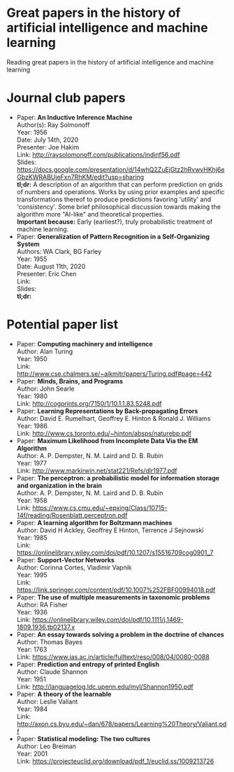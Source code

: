 # Great papers in the history of artificial intelligence and machine learning
Reading great papers in the history of artificial intelligence and machine learning


# Journal club papers
- Paper: __An Inductive Inference Machine__ <br />
  Author(s): Ray Solmonoff <br />
  Year: 1956 <br />
  Date: July 14th, 2020 <br />
  Presenter: Joe Hakim <br />
  Link: http://raysolomonoff.com/publications/indinf56.pdf <br />
  Slides: https://docs.google.com/presentation/d/14whQ2ZuEjGtz2hRvwvHKhj6eGbzKWRABUjeFxn7RhKM/edit?usp=sharing<br />
  __tl;dr:__ A description of an algorithm that can perform prediction on grids of numbers and operations. Works by using prior examples and specific transformations thereof to produce predictions favoring 'utility' and 'consistency'. Some brief philosophical discussion towards making the algorithm more "AI-like" and theoretical properties. <br />
  __Important because:__ Early (earliest?), truly probabilistic treatment of machine learning. <br />
- Paper: __Generalization of Pattern Recognition in a Self-Organizing System__ <br />
  Authors: WA Clark, BG Farley  <br />
  Year: 1955 <br />
  Date: August 11th, 2020 <br />
  Presenter: Eric Chen <br />
  Link: <br />
  Slides:  <br />
  __tl;dr:__ <br />


# Potential paper list
- Paper: __Computing machinery and intelligence__ <br />
  Author: Alan Turing <br />
  Year: 1950 <br />
  Link: http://www.cse.chalmers.se/~aikmitr/papers/Turing.pdf#page=442
- Paper: __Minds, Brains, and Programs__ <br />
  Author: John Searle <br />
  Year: 1980 <br />
  Link: http://cogprints.org/7150/1/10.1.1.83.5248.pdf
- Paper: __Learning Representations by Back-propagating Errors__ <br />
  Author: David E. Rumelhart, Geoffrey E. Hinton & Ronald J. Williams  <br />
  Year: 1986 <br />
  Link: http://www.cs.toronto.edu/~hinton/absps/naturebp.pdf
- Paper: __Maximum Likelihood from Incomplete Data Via the EM Algorithm__ <br />
  Author: A. P. Dempster, N. M. Laird and D. B. Rubin  <br />
  Year: 1977 <br />
  Link: http://www.markirwin.net/stat221/Refs/dlr1977.pdf
- Paper: __The perceptron: a probabilistic model for information storage and organization in the brain__ <br />
  Author: A. P. Dempster, N. M. Laird and D. B. Rubin  <br />
  Year: 1958 <br />
  Link: https://www.cs.cmu.edu/~epxing/Class/10715-14f/reading/Rosenblatt.perceptron.pdf
- Paper: __A learning algorithm for Boltzmann machines__ <br />
  Author: David H Ackley, Geoffrey E Hinton, Terrence J Sejnowski  <br />
  Year: 1985 <br />
  Link: https://onlinelibrary.wiley.com/doi/pdf/10.1207/s15516709cog0901_7
- Paper: __Support-Vector Networks__ <br />
  Author: Corinna Cortes, Vladimir Vapnik  <br />
  Year: 1995 <br />
  Link: https://link.springer.com/content/pdf/10.1007%252FBF00994018.pdf
- Paper: __The use of multiple measurements in taxonomic problems__ <br />
  Author: RA Fisher  <br />
  Year: 1936 <br />
  Link: https://onlinelibrary.wiley.com/doi/pdf/10.1111/j.1469-1809.1936.tb02137.x
- Paper: __An essay towards solving a problem in the doctrine of chances__ <br />
  Author: Thomas Bayes  <br />
  Year: 1763 <br />
  Link: https://www.ias.ac.in/article/fulltext/reso/008/04/0080-0088
- Paper: __Prediction and entropy of printed English__ <br />
  Author: Claude Shannon  <br />
  Year: 1951 <br />
  Link: http://languagelog.ldc.upenn.edu/myl/Shannon1950.pdf
- Paper: __A theory of the learnable__ <br />
  Author: Leslie Valiant  <br />
  Year: 1984 <br />
  Link: http://axon.cs.byu.edu/~dan/678/papers/Learning%20Theory/Valiant.pdf
- Paper: __Statistical modeling: The two cultures__ <br />
  Author: Leo Breiman  <br />
  Year: 2001 <br />
  Link: https://projecteuclid.org/download/pdf_1/euclid.ss/1009213726
